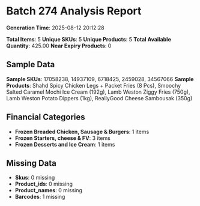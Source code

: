 # Batch 274 Analysis Report

**Generation Time**: 2025-08-12 20:12:28

**Total Items**: 5
**Unique SKUs**: 5
**Unique Products**: 5
**Total Available Quantity**: 425.00
**Near Expiry Products**: 0

## Sample Data
**Sample SKUs**: 17058238, 14937109, 6718425, 2459028, 34567066
**Sample Products**: Shahd Spicy Chicken Legs + Packet Fries (8 Pcs), Smoochy Salted Caramel Mochi Ice Cream (192g), Lamb Weston Ziggy Fries (750g), Lamb Weston Potato Dippers (1kg), ReallyGood Cheese Sambousak (350g)

## Financial Categories
- **Frozen Breaded Chicken, Sausage & Burgers**: 1 items
- **Frozen Starters, cheese & FV**: 3 items
- **Frozen Desserts and Ice Cream**: 1 items

## Missing Data
- **Skus**: 0 missing
- **Product_ids**: 0 missing
- **Product_names**: 0 missing
- **Barcodes**: 1 missing
